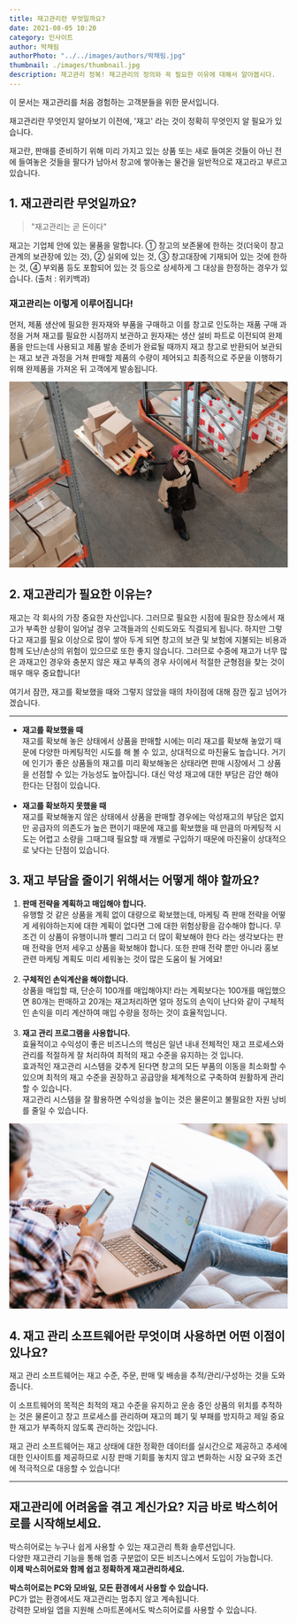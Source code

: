 ```yaml
---
title: 재고관리란 무엇일까요?
date: 2021-08-05 10:20
category: 인사이트
author: 박채림
authorPhoto: "../../images/authors/박채림.jpg"
thumbnail: ./images/thumbnail.jpg
description: 재고관리 정복! 재고관리의 정의와 꼭 필요한 이유에 대해서 알아봅시다.
---
```


<gray-box title="안내">

이 문서는 재고관리를 처음 경험하는 고객분들을 위한 문서입니다.

</gray-box>

재고관리란 무엇인지 알아보기 이전에, '재고' 라는 것이 정확히 무엇인지 알 필요가 있습니다.

재고란, 판매를 준비하기 위해 미리 가지고 있는 상품 또는 새로 들여온 것들이 아닌 전에 들여놓은 것들을 팔다가 남아서 창고에 쌓아놓는 물건을 일반적으로 재고라고 부르고 있습니다.

## 1. 재고관리란 무엇일까요?

> "재고관리는 곧 돈이다"

재고는 기업체 안에 있는 물품을 말합니다. ① 창고의 보존물에 한하는 것(더욱이 창고관계의 보관장에 있는 것), ② 실외에 있는 것, ③ 창고대장에 기재되어 있는 것에 한하는 것, ④ 부외품 등도 포함되어 있는 것 등으로 상세하게 그 대상을 한정하는 경우가 있습니다. <gray-text>(출처 : 위키백과)</gray-text>

### 재고관리는 이렇게 이루어집니다!

먼저, 제품 생산에 필요한 원자재와 부품을 구매하고 이를 창고로 인도하는 재품 구매 과정을 거쳐 재고를 필요한 시점까지 보관하고 원자재는 생산 설비 파트로 이전되여 완제품을 만드는데 사용되고 제품 발송 준비가 완료될 때까지 재고 창고로 반환되어 보관되는 재고 보관 과정을 거쳐 판매할 제품의 수량이 제어되고 최종적으로 주문을 이행하기 위해 완제품을 가져온 뒤 고객에게 발송됩니다.

![재고관리의 시작, 박스히어로](./images/1.jpg)

## 2. 재고관리가 필요한 이유는?

재고는 각 회사의 가장 중요한 자산입니다. 그러므로 필요한 시점에 필요한 장소에서 재고가 부족한 상황이 일어날 경우 고객들과의 신뢰도와도 직결되게 됩니다. 하지만 그렇다고 재고를 필요 이상으로 많이 쌓아 두게 되면 창고의 보관 및 보험에 지불되는 비용과 함께 도난/손상의 위험이 있으므로 또한 좋지 않습니다. 그러므로 수중에 재고가 너무 많은 과재고인 경우와 충분지 않은 재고 부족의 경우 사이에서 적절한 균형점을 찾는 것이 매우 매우 중요합니다!

여기서 잠깐, 재고를 확보했을 때와 그렇지 않았을 때의 차이점에 대해 잠깐 짚고 넘어가겠습니다.

---

- **재고를 확보했을 때**<br/>재고를 확보해 놓은 상태에서 상품을 판매할 시에는 미리 재고를 확보해 놓았기 때문에 다양한 마케팅적인 시도를 해 볼 수 있고, 상대적으로 마진율도 높습니다. 거기에 인기가 좋은 상품들의 재고를 미리 확보해놓은 상태라면 판매 시장에서 그 상품을 선점할 수 있는 가능성도 높아집니다. 대신 악성 재고에 대한 부담은 감안 해야 한다는 단점이 있습니다.<br/><br/>
- **재고를 확보하지 못했을 때**<br/>재고를 확보해놓지 않은 상태에서 상품을 판매할 경우에는 악성재고의 부담은 없지만 공급자의 의존도가 높은 편이기 때문에 재고를 확보했을 때 만큼의 마케팅적 시도는 어렵고 소량을 그때그때 필요할 때 개별로 구입하기 때문에 마진율이 상대적으로 낮다는 단점이 있습니다.

## 3. 재고 부담을 줄이기 위해서는 어떻게 해야 할까요?

1. **판매 전략을 계획하고 매입해야 합니다.**<br/>유행할 것 같은 상품을 계획 없이 대량으로 확보했는데, 마케팅 즉 판매 전략을 어떻게 세워야하는지에 대한 계획이 없다면 그에 대한 위험상황을 감수해야 합니다. 무조건 이 상품이 유행이니까 빨리 그리고 더 많이 확보해야 한다 라는 생각보다는 판매 전략을 먼저 세우고 상품을 확보해야 합니다. 또한 판매 전략 뿐만 아니라 홍보 관련 마케팅 계획도 미리 세워놓는 것이 많은 도움이 될 거에요!<br/><br/>
2. **구체적인 손익계산을 해야합니다.**<br/>상품을 매입할 때, 단순히 100개를 매입해야지! 라는 계획보다는 100개를 매입했으면 80개는 판매하고 20개는 재고처리하면 얼마 정도의 손익이 난다와 같이 구체적인 손익을 미리 계산하여 매입 수량을 정하는 것이 효율적입니다.<br/><br/>
3. **재고 관리 프로그램을 사용합니다.**<br/>효율적이고 수익성이 좋은 비즈니스의 핵심은 일년 내내 전체적인 재고 프로세스와 관리를 적절하게 잘 처리하여 최적의 재고 수준을 유지하는 것 입니다.<br/>효과적인 재고관리 시스템을 갖추게 된다면 창고의 모든 부품의 이동을 최소화할 수 있으며 최적의 재고 수준을 권장하고 공급망을 체계적으로 구축하여 원활하게 관리할 수 있습니다.<br/>재고관리 시스템을 잘 활용하면 수익성을 높이는 것은 물론이고 불필요한 자원 낭비를 줄일 수 있습니다.

![쉽고 정확한 재고관리 서비스, 박스히어로](./images/2.jpg)

## 4. 재고 관리 소프트웨어란 무엇이며 사용하면 어떤 이점이 있나요?

재고 관리 소프트웨어는 재고 수준, 주문, 판매 및 배송을 추적/관리/구성하는 것을 도와줍니다.

이 소프트웨어의 목적은 최적의 재고 수준을 유지하고 운송 중인 상품의 위치를 추적하는 것은 물론이고 창고 프로세스를 관리하며 재고의 폐기 및 부패를 방지하고 제일 중요한 재고가 부족하지 않도록 관리하는 것입니다.

재고 관리 소프트웨어는 재고 상태에 대한 정확한 데이터를 실시간으로 제공하고 추세에 대한 인사이트를 제공하므로 시장 판매 기회를 놓치지 않고 변화하는 시장 요구와 조건에 적극적으로 대응할 수 있습니다!

---

## 재고관리에 어려움을 겪고 계신가요? 지금 바로 박스히어로를 시작해보세요.

박스히어로는 누구나 쉽게 사용할 수 있는 재고관리 특화 솔루션입니다.<br/>
다양한 재고관리 기능을 통해 업종 구분없이 모든 비즈니스에서 도입이 가능합니다.<br/>
**이제 박스히어로와 함께 쉽고 정확하게 재고관리하세요.**

<tip-box>

**박스히어로는 PC와 모바일, 모든 환경에서 사용할 수 있습니다.**<br/>
PC가 없는 환경에서도 재고관리는 멈추지 않고 계속됩니다.<br/>
강력한 모바일 앱을 지원해 스마트폰에서도 박스히어로를 사용할 수 있습니다.

</tip-box>
